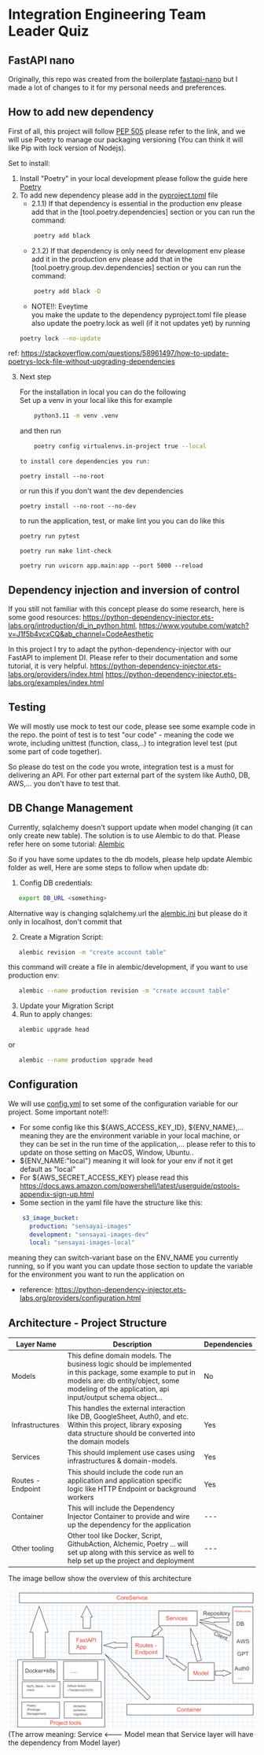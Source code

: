 # Integration Engineering Team Leader Quiz

## FastAPI nano
Originally, this repo was created from the boilerplate [fastapi-nano](https://github.com/rednafi/fastapi-nano)
but I made a lot of changes to it for my personal needs and preferences.

## How to add new dependency
First of all, this project will follow [PEP 505](https://peps.python.org/pep-0508/)
please refer to the link, and we will use Poetry to manage our packaging versioning (You can think it will like Pip with lock version of Nodejs).

Set to install:
1. Install "Poetry" in your local development please follow the guide here [Poetry](https://python-poetry.org/docs/)
2. To add new dependency please add in the [pyproject.toml](./pyproject.toml) file 
   - 2.1.1) If that dependency is essential in the production env please add that in the [tool.poetry.dependencies] section
or you can run the command:
    ```bash
        poetry add black
    ```
   - 2.1.2) If that dependency is only need for development env please add it
in the production env please add that in the [tool.poetry.group.dev.dependencies] section or you can run the command:
    ```bash
        poetry add black -D
    ```
   - NOTE!!: Eveytime         
 you make the update to the dependency pyproject.toml file
please also update the poetry.lock as well (if it not updates yet) by running
    ```bash
   poetry lock --no-update
    ```
ref: https://stackoverflow.com/questions/58961497/how-to-update-poetrys-lock-file-without-upgrading-dependencies

3. Next step

    For the installation in local you can do the following </br>
    Set up a venv in your local like this for example
    ```bash
        python3.11 -m venv .venv
    ```
    and then run
    ```bash
        poetry config virtualenvs.in-project true --local
    ```
       to install core dependencies you run:
    ```shell
    poetry install --no-root 
    ```
    or run this if you don't want the dev dependencies
    ```shell
    poetry install --no-root --no-dev
    ```
    to run the application, test, or make lint you you can do like this
    ```shell
    poetry run pytest
    ```
    ```shell
    poetry run make lint-check
    ```
    ```shell
    poetry run uvicorn app.main:app --port 5000 --reload
    ```

## Dependency injection and inversion of control
If you still not familiar with this concept please do some research,
here is some good resources: https://python-dependency-injector.ets-labs.org/introduction/di_in_python.html, https://www.youtube.com/watch?v=J1f5b4vcxCQ&ab_channel=CodeAesthetic

In this project I try to adapt the python-dependency-injector with our FastAPI to implement DI.
Please refer to their documentation and some tutorial, it is very helpful.
https://python-dependency-injector.ets-labs.org/providers/index.html
https://python-dependency-injector.ets-labs.org/examples/index.html

## Testing

We will mostly use mock to test our code, please see some example code in the repo.
the point of test is to test "our code" - meaning the code we wrote, including unittest (function, class,..) 
to integration level test (put some part of code together).

So please do test on the code you wrote, integration test is a must for delivering an API.
For other part external part of the system like Auth0, DB, AWS,... you don't have to test that.

## DB Change Management 

Currently, sqlalchemy doesn't support update when model changing (it can only create new table).
The solution is to use Alembic to do that.
Please refer here on some tutorial: [Alembic](https://alembic.sqlalchemy.org/en/latest/tutorial.html)

So if you have some updates to the db models, please help update Alembic folder as well,
Here are some steps to follow when update db:
1. Config DB credentials:
```bash
   export DB_URL <something>
```
Alternative way is changing sqlalchemy.url the [alembic.ini](./alembic.ini) 
but please do it only in localhost, don't commit that

2. Create a Migration Script:
```bash
   alembic revision -m "create account table"
```
this command will create a file in alembic/development, if you want to use production env:
```bash
   alembic --name production revision -m "create account table"
```

3. Update your Migration Script
4. Run to apply changes:
```bash
   alembic upgrade head
```
or
```bash
   alembic --name production upgrade head
```



## Configuration

We will use  [config.yml](./config.yml) to set some of the configuration variable for our project.
Some important note!!: 
- For some config like this ${AWS_ACCESS_KEY_ID}, ${ENV_NAME},... meaning they are the 
environment variable in your local machine, or they can be set in the run time of the application,...
please refer to this to update on those setting on MacOS, Window, Ubuntu..
- ${ENV_NAME:"local"} meaning it will look for your env if not it get default as "local" 
- For ${AWS_SECRET_ACCESS_KEY} please read this https://docs.aws.amazon.com/powershell/latest/userguide/pstools-appendix-sign-up.html
- Some section in the yaml file have the structure like this:
```yaml
    s3_image_bucket:
      production: "sensayai-images"
      development: "sensayai-images-dev"
      local: "sensayai-images-local"
```
meaning they can switch-variant base on the ENV_NAME you currently running, 
so if you want you can update those section to update the variable for 
the environment you want to run the application on
- reference: https://python-dependency-injector.ets-labs.org/providers/configuration.html

## Architecture - Project Structure
| Layer Name       | Description                                                                                                                                                                                                   | Dependencies |
|------------------|---------------------------------------------------------------------------------------------------------------------------------------------------------------------------------------------------------------|--------------|
| Models           | This define domain models. The business logic should be implemented in this package, some example to put in models are: db entity/object, some modeling of the application, api input/output schema object... | No           |
| Infrastructures  | This handles the external interaction like DB, GoogleSheet, Auth0, and etc. Within this project, library exposing data structure should be converted into the domain models                                   | Yes          |
| Services         | This should implement use cases using infrastructures & domain-models.                                                                                                                                        | Yes          |
| Routes -Endpoint | This should include the code run an application and application specific logic like HTTP Endpoint or background workers                                                                                       | Yes          |
| Container        | This will include the Dependency Injector Container to provide and wire up the dependency for the application                                                                                                 | ---          |
| Other tooling    | Other tool like Docker, Script, GithubAction, Alchemic, Poetry ... will set up along with this service as well to help set up the project and deployment                                                      | ---          |


The image bellow show the overview of this architecture

![img.png](ProjectArchitecture&Structure.png)
(The arrow meaning: Service <--- Model mean that Service layer will have the dependency from Model layer)
